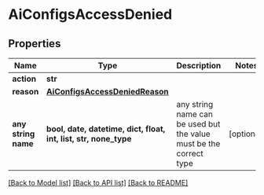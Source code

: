 # AiConfigsAccessDenied


## Properties
Name | Type | Description | Notes
------------ | ------------- | ------------- | -------------
**action** | **str** |  | 
**reason** | [**AiConfigsAccessDeniedReason**](AiConfigsAccessDeniedReason.md) |  | 
**any string name** | **bool, date, datetime, dict, float, int, list, str, none_type** | any string name can be used but the value must be the correct type | [optional]

[[Back to Model list]](../README.md#documentation-for-models) [[Back to API list]](../README.md#documentation-for-api-endpoints) [[Back to README]](../README.md)



